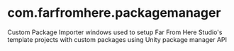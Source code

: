 # com.farfromhere.packagemanager
Custom Package Importer windows used to setup Far From Here Studio's template projects with custom packages using Unity package manager API
